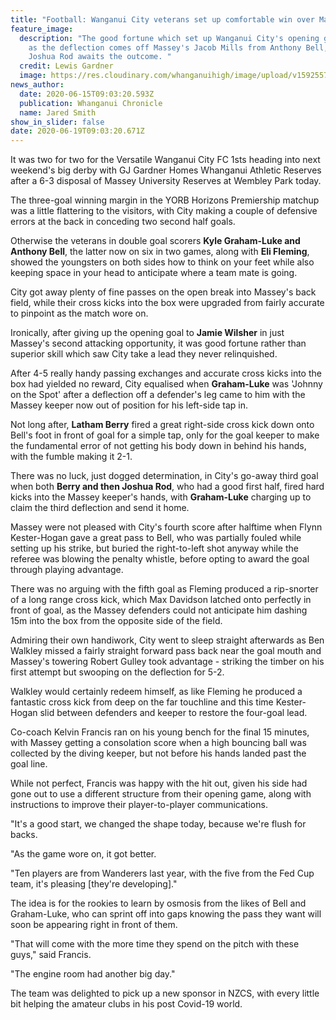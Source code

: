 ```yaml
---
title: "Football: Wanganui City veterans set up comfortable win over Massey Reserves"
feature_image:
  description: "The good fortune which set up Wanganui City's opening goal today,
    as the deflection comes off Massey's Jacob Mills from Anthony Bell, while
    Joshua Rod awaits the outcome. "
  credit: Lewis Gardner
  image: https://res.cloudinary.com/whanganuihigh/image/upload/v1592557611/News/Football_Anthony_Bell_Chron_15.6.20.jpg
news_author:
  date: 2020-06-15T09:03:20.593Z
  publication: Whanganui Chronicle
  name: Jared Smith
show_in_slider: false
date: 2020-06-19T09:03:20.671Z
---
```

It was two for two for the Versatile Wanganui City FC 1sts heading into next weekend's big derby with GJ Gardner Homes Whanganui Athletic Reserves after a 6-3 disposal of Massey University Reserves at Wembley Park today.

The three-goal winning margin in the YORB Horizons Premiership matchup was a little flattering to the visitors, with City making a couple of defensive errors at the back in conceding two second half goals.

Otherwise the veterans in double goal scorers **Kyle Graham-Luke and Anthony Bell**, the latter now on six in two games, along with **Eli Fleming**, showed the youngsters on both sides how to think on your feet while also keeping space in your head to anticipate where a team mate is going.

City got away plenty of fine passes on the open break into Massey's back field, while their cross kicks into the box were upgraded from fairly accurate to pinpoint as the match wore on.

Ironically, after giving up the opening goal to **Jamie Wilsher** in just Massey's second attacking opportunity, it was good fortune rather than superior skill which saw City take a lead they never relinquished.

After 4-5 really handy passing exchanges and accurate cross kicks into the box had yielded no reward, City equalised when **Graham-Luke** was 'Johnny on the Spot' after a deflection off a defender's leg came to him with the Massey keeper now out of position for his left-side tap in.

Not long after, **Latham Berry** fired a great right-side cross kick down onto Bell's foot in front of goal for a simple tap, only for the goal keeper to make the fundamental error of not getting his body down in behind his hands, with the fumble making it 2-1.

There was no luck, just dogged determination, in City's go-away third goal when both **Berry and then Joshua Rod**, who had a good first half, fired hard kicks into the Massey keeper's hands, with **Graham-Luke** charging up to claim the third deflection and send it home.

Massey were not pleased with City's fourth score after halftime when Flynn Kester-Hogan gave a great pass to Bell, who was partially fouled while setting up his strike, but buried the right-to-left shot anyway while the referee was blowing the penalty whistle, before opting to award the goal through playing advantage.

There was no arguing with the fifth goal as Fleming produced a rip-snorter of a long range cross kick, which Max Davidson latched onto perfectly in front of goal, as the Massey defenders could not anticipate him dashing 15m into the box from the opposite side of the field.

Admiring their own handiwork, City went to sleep straight afterwards as Ben Walkley missed a fairly straight forward pass back near the goal mouth and Massey's towering Robert Gulley took advantage - striking the timber on his first attempt but swooping on the deflection for 5-2.

Walkley would certainly redeem himself, as like Fleming he produced a fantastic cross kick from deep on the far touchline and this time Kester-Hogan slid between defenders and keeper to restore the four-goal lead.

Co-coach Kelvin Francis ran on his young bench for the final 15 minutes, with Massey getting a consolation score when a high bouncing ball was collected by the diving keeper, but not before his hands landed past the goal line.

While not perfect, Francis was happy with the hit out, given his side had gone out to use a different structure from their opening game, along with instructions to improve their player-to-player communications.

"It's a good start, we changed the shape today, because we're flush for backs.

"As the game wore on, it got better.

"Ten players are from Wanderers last year, with the five from the Fed Cup team, it's pleasing [they're developing]."

The idea is for the rookies to learn by osmosis from the likes of Bell and Graham-Luke, who can sprint off into gaps knowing the pass they want will soon be appearing right in front of them.

"That will come with the more time they spend on the pitch with these guys," said Francis.

"The engine room had another big day."

The team was delighted to pick up a new sponsor in NZCS, with every little bit helping the amateur clubs in his post Covid-19 world.